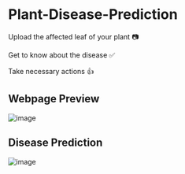 # Plant-Disease-Prediction

Upload the affected leaf of your plant 📷

Get to know about the disease ✅

Take necessary actions 👍

## Webpage Preview

![image](https://github.com/sivatejachary/Plants_disease_detection_using-_Falask/commit/fe540689a70a189ac410acb09d8eef855a399033#r143082844)

## Disease Prediction

![image]()
